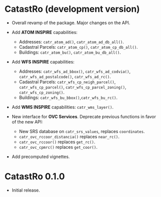 # CatastRo (development version)

-   Overall revamp of the package. Major changes on the API.

-   Add **ATOM INSPIRE** capabilities:

    -   Addresses: `catr_atom_ad()`, `catr_atom_ad_db_all()`.
    -   Cadastral Parcels: `catr_atom_cp()`, `catr_atom_cp_db_all()`.
    -   Buildings: `catr_atom_bu()`, `catr_atom_bu_db_all()`.

-   Add **WFS INSPIRE** capabilities:

    -   Addresses: `catr_wfs_ad_bbox()`, `catr_wfs_ad_codvia()`,
        `catr_wfs_ad_postalcode()`, `catr_wfs_ad_rc()`.
    -   Cadastral Parcels: `catr_wfs_cp_neigh_parcel()`, `catr_wfs_cp_parcel()`,
        `catr_wfs_cp_parcel_zoning()`, `catr_wfs_cp_zoning()`.
    -   Buildings: `catr_wfs_bu_bbox()`,`catr_wfs_bu_rc()`.

-   Add **WMS INSPIRE** capabilities: `catr_wms_layer()`.

-   New interface for **OVC Services**. Deprecate previous functions in favor of
    the new API:

    -   New SRS database on `catr_srs_values`, replaces `coordinates`.
    -   `catr_ovc_rccoor_distancia()` replaces `near_rc()`.
    -   `catr_ovc_rccoor()` replaces `get_rc()`.
    -   `catr_ovc_cpmrc()` replaces `get_coor()`.

-   Add precomputed vignettes.

# CatastRo 0.1.0

-   Initial release.

